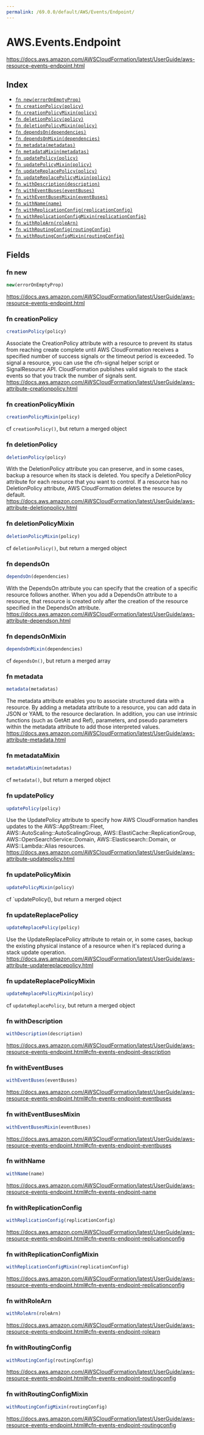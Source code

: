 ```yaml
---
permalink: /69.0.0/default/AWS/Events/Endpoint/
---
```


# AWS.Events.Endpoint

https://docs.aws.amazon.com/AWSCloudFormation/latest/UserGuide/aws-resource-events-endpoint.html

## Index

* [`fn new(errorOnEmptyProp)`](#fn-new)
* [`fn creationPolicy(policy)`](#fn-creationpolicy)
* [`fn creationPolicyMixin(policy)`](#fn-creationpolicymixin)
* [`fn deletionPolicy(policy)`](#fn-deletionpolicy)
* [`fn deletionPolicyMixin(policy)`](#fn-deletionpolicymixin)
* [`fn dependsOn(dependencies)`](#fn-dependson)
* [`fn dependsOnMixin(dependencies)`](#fn-dependsonmixin)
* [`fn metadata(metadatas)`](#fn-metadata)
* [`fn metadataMixin(metadatas)`](#fn-metadatamixin)
* [`fn updatePolicy(policy)`](#fn-updatepolicy)
* [`fn updatePolicyMixin(policy)`](#fn-updatepolicymixin)
* [`fn updateReplacePolicy(policy)`](#fn-updatereplacepolicy)
* [`fn updateReplacePolicyMixin(policy)`](#fn-updatereplacepolicymixin)
* [`fn withDescription(description)`](#fn-withdescription)
* [`fn withEventBuses(eventBuses)`](#fn-witheventbuses)
* [`fn withEventBusesMixin(eventBuses)`](#fn-witheventbusesmixin)
* [`fn withName(name)`](#fn-withname)
* [`fn withReplicationConfig(replicationConfig)`](#fn-withreplicationconfig)
* [`fn withReplicationConfigMixin(replicationConfig)`](#fn-withreplicationconfigmixin)
* [`fn withRoleArn(roleArn)`](#fn-withrolearn)
* [`fn withRoutingConfig(routingConfig)`](#fn-withroutingconfig)
* [`fn withRoutingConfigMixin(routingConfig)`](#fn-withroutingconfigmixin)

## Fields

### fn new

```ts
new(errorOnEmptyProp)
```

https://docs.aws.amazon.com/AWSCloudFormation/latest/UserGuide/aws-resource-events-endpoint.html

### fn creationPolicy

```ts
creationPolicy(policy)
```

Associate the CreationPolicy attribute with a resource to prevent its status from reaching create complete until AWS CloudFormation receives a specified number of success signals or the timeout period is exceeded. To signal a resource, you can use the cfn-signal helper script or SignalResource API. CloudFormation publishes valid signals to the stack events so that you track the number of signals sent. 
https://docs.aws.amazon.com/AWSCloudFormation/latest/UserGuide/aws-attribute-creationpolicy.html

### fn creationPolicyMixin

```ts
creationPolicyMixin(policy)
```

cf `creationPolicy()`, but return a merged object

### fn deletionPolicy

```ts
deletionPolicy(policy)
```

With the DeletionPolicy attribute you can preserve, and in some cases, backup a resource when its stack is deleted. You specify a DeletionPolicy attribute for each resource that you want to control. If a resource has no DeletionPolicy attribute, AWS CloudFormation deletes the resource by default. 
https://docs.aws.amazon.com/AWSCloudFormation/latest/UserGuide/aws-attribute-deletionpolicy.html

### fn deletionPolicyMixin

```ts
deletionPolicyMixin(policy)
```

cf `deletionPolicy()`, but return a merged object

### fn dependsOn

```ts
dependsOn(dependencies)
```

With the DependsOn attribute you can specify that the creation of a specific resource follows another. When you add a DependsOn attribute to a resource, that resource is created only after the creation of the resource specified in the DependsOn attribute. 
https://docs.aws.amazon.com/AWSCloudFormation/latest/UserGuide/aws-attribute-dependson.html

### fn dependsOnMixin

```ts
dependsOnMixin(dependencies)
```

cf `dependsOn()`, but return a merged array

### fn metadata

```ts
metadata(metadatas)
```

The metadata attribute enables you to associate structured data with a resource. By adding a metadata attribute to a resource, you can add data in JSON or YAML to the resource declaration. In addition, you can use intrinsic functions (such as GetAtt and Ref), parameters, and pseudo parameters within the metadata attribute to add those interpreted values. 
https://docs.aws.amazon.com/AWSCloudFormation/latest/UserGuide/aws-attribute-metadata.html

### fn metadataMixin

```ts
metadataMixin(metadatas)
```

cf `metadata()`, but return a merged object

### fn updatePolicy

```ts
updatePolicy(policy)
```

Use the UpdatePolicy attribute to specify how AWS CloudFormation handles updates to the AWS::AppStream::Fleet, AWS::AutoScaling::AutoScalingGroup, AWS::ElastiCache::ReplicationGroup, AWS::OpenSearchService::Domain, AWS::Elasticsearch::Domain, or AWS::Lambda::Alias resources. 
https://docs.aws.amazon.com/AWSCloudFormation/latest/UserGuide/aws-attribute-updatepolicy.html

### fn updatePolicyMixin

```ts
updatePolicyMixin(policy)
```

cf `updatePolicy(), but return a merged object

### fn updateReplacePolicy

```ts
updateReplacePolicy(policy)
```

Use the UpdateReplacePolicy attribute to retain or, in some cases, backup the existing physical instance of a resource when it's replaced during a stack update operation. 
https://docs.aws.amazon.com/AWSCloudFormation/latest/UserGuide/aws-attribute-updatereplacepolicy.html

### fn updateReplacePolicyMixin

```ts
updateReplacePolicyMixin(policy)
```

cf `updateReplacePolicy`, but return a merged object

### fn withDescription

```ts
withDescription(description)
```

https://docs.aws.amazon.com/AWSCloudFormation/latest/UserGuide/aws-resource-events-endpoint.html#cfn-events-endpoint-description

### fn withEventBuses

```ts
withEventBuses(eventBuses)
```

https://docs.aws.amazon.com/AWSCloudFormation/latest/UserGuide/aws-resource-events-endpoint.html#cfn-events-endpoint-eventbuses

### fn withEventBusesMixin

```ts
withEventBusesMixin(eventBuses)
```

https://docs.aws.amazon.com/AWSCloudFormation/latest/UserGuide/aws-resource-events-endpoint.html#cfn-events-endpoint-eventbuses

### fn withName

```ts
withName(name)
```

https://docs.aws.amazon.com/AWSCloudFormation/latest/UserGuide/aws-resource-events-endpoint.html#cfn-events-endpoint-name

### fn withReplicationConfig

```ts
withReplicationConfig(replicationConfig)
```

https://docs.aws.amazon.com/AWSCloudFormation/latest/UserGuide/aws-resource-events-endpoint.html#cfn-events-endpoint-replicationconfig

### fn withReplicationConfigMixin

```ts
withReplicationConfigMixin(replicationConfig)
```

https://docs.aws.amazon.com/AWSCloudFormation/latest/UserGuide/aws-resource-events-endpoint.html#cfn-events-endpoint-replicationconfig

### fn withRoleArn

```ts
withRoleArn(roleArn)
```

https://docs.aws.amazon.com/AWSCloudFormation/latest/UserGuide/aws-resource-events-endpoint.html#cfn-events-endpoint-rolearn

### fn withRoutingConfig

```ts
withRoutingConfig(routingConfig)
```

https://docs.aws.amazon.com/AWSCloudFormation/latest/UserGuide/aws-resource-events-endpoint.html#cfn-events-endpoint-routingconfig

### fn withRoutingConfigMixin

```ts
withRoutingConfigMixin(routingConfig)
```

https://docs.aws.amazon.com/AWSCloudFormation/latest/UserGuide/aws-resource-events-endpoint.html#cfn-events-endpoint-routingconfig